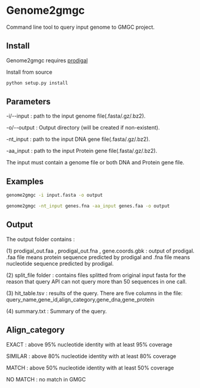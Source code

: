 # Genome2gmgc

Command line tool to query input genome to GMGC project. 



## Install

Genome2gmgc requires [prodigal](https://github.com/hyattpd/Prodigal)

Install from source

```bash
python setup.py install
```



## Parameters

-i/--input : path to the input genome file(.fasta/.gz/.bz2).

-o/--output : Output directory (will be created if non-existent).

-nt_input : path to the input DNA gene file(.fasta/.gz/.bz2).

-aa_input : path to the input Protein gene file(.fasta/.gz/.bz2).

The input must contain a genome file or both DNA and Protein gene file.

## Examples

```bash
genome2gmgc -i input.fasta -o output
```

```bash
genome2gmgc -nt_input genes.fna -aa_input genes.faa -o output
```

## Output

The output folder contains :

(1) prodigal_out.faa , prodigal_out.fna , gene.coords.gbk :  output of prodigal.  .faa file means protein sequence predicted by prodigal and .fna file means nucleotide sequence predicted by prodigal.

(2) split_file folder : contains files splitted from original input fasta for the reason that query API can not query more than 50 sequences in one call.

(3) hit_table.tsv : results of the query. There are five columns in the file: query_name,gene_id,align_category,gene_dna,gene_protein

(4) summary.txt : Summary of the query.



## Align_category

EXACT : above 95% nucleotide identity with at least 95% coverage

SIMILAR : above 80% nucleotide identity with at least 80% coverage

MATCH : above 50% nucleotide identity with at least 50% coverage

NO MATCH : no match in GMGC

